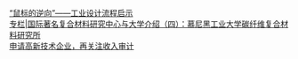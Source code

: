   
[“鼠标的逆向”——工业设计流程启示](http://www.dianyue.me/archives/095/ldoaybcc97z7y37z/)  
[专栏|国际著名复合材料研究中心与大学介绍（四）：慕尼黑工业大学碳纤维复合材料研究所](http://www.dianyue.me/archives/777/rapj63lg1moljbjr/)  
[申请高新技术企业，再关注收入审计](http://www.dianyue.me/archives/685/kyrr2l38np1vkiq6/)
